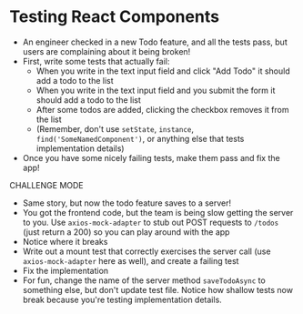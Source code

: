 # Testing React Components

- An engineer checked in a new Todo feature, and all the tests pass, but users are complaining about it being broken!
- First, write some tests that actually fail:
  - When you write in the text input field and click "Add Todo" it should add a todo to the list
  - When you write in the text input field and you submit the form it should add a todo to the list
  - After some todos are added, clicking the checkbox removes it from the list
  - (Remember, don't use `setState`, `instance`, `find('SomeNamedComponent')`, or anything else that tests implementation details)
- Once you have some nicely failing tests, make them pass and fix the app!

CHALLENGE MODE

- Same story, but now the todo feature saves to a server! 
- You got the frontend code, but the team is being slow getting the server to you. Use `axios-mock-adapter` to stub out POST requests to `/todos` (just return a 200) so you can play around with the app
- Notice where it breaks
- Write out a mount test that correctly exercises the server call (use `axios-mock-adapter` here as well), and create a failing test
- Fix the implementation
- For fun, change the name of the server method `saveTodoAsync` to something else, but don't update test file. Notice how shallow tests now break because you're testing implementation details.

